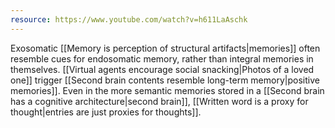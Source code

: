 ```yaml
---
resource: https://www.youtube.com/watch?v=h611LaAschk
---
```


Exosomatic [[Memory is perception of structural artifacts|memories]] often resemble cues for endosomatic memory, rather than integral memories in themselves. [[Virtual agents encourage social snacking|Photos of a loved one]] trigger [[Second brain contents resemble long-term memory|positive memories]]. Even in the more semantic memories stored in a [[Second brain has a cognitive architecture|second brain]], [[Written word is a proxy for thought|entries are just proxies for thoughts]].
